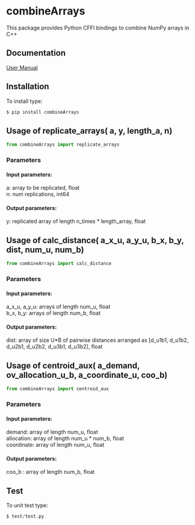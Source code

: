 # combineArrays
This package provides Python CFFI bindings to combine NumPy arrays in C++

## Documentation
[User Manual](https://github.com/nhenseler/wowa.git)

## Installation
To install type:
```python
$ pip install combineArrays
```
## Usage of replicate_arrays( a, y, length_a, n)
```python
from combineArrays import replicate_arrays
```
### Parameters
#### Input parameters:
a: array to be replicated, float  
n:  num replications, int64
#### Output parameters:
y: replicated array of length n_times * length_array, float  

## Usage of calc_distance( a_x_u, a_y_u, b_x, b_y, dist, num_u, num_b)
```python
from combineArrays import calc_distance
```
### Parameters
#### Input parameters:
a_x_u, a_y_u: arrays of length num_u, float  
b_x, b_y: arrays of length num_b, float
#### Output parameters:
dist: array of size U*B of pairwise distances arranged as [d_u1b1, d_u1b2, d_u2b1, d_u2b2, d_u3b1, d_u3b2], float  

## Usage of centroid_aux( a_demand, ov_allocation_u_b, a_coordinate_u, coo_b)
```python
from combineArrays import centroid_aux
```
### Parameters
#### Input parameters:
demand: array of length num_u, float  
allocation: array of length num_u * num_b, float  
coordinate: array of length num_u, float  
#### Output parameters:
coo_b : array of length num_b, float  

## Test
To unit test type:
```python
$ test/test.py
```